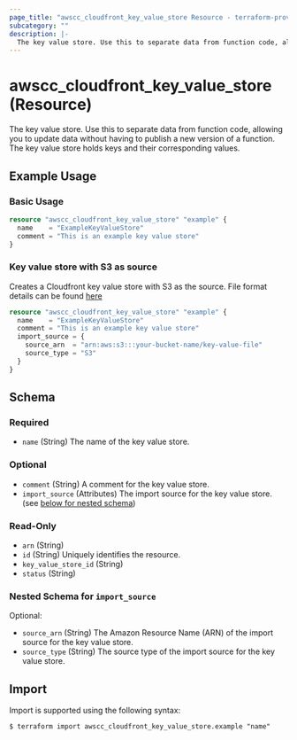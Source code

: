 ```yaml
---
page_title: "awscc_cloudfront_key_value_store Resource - terraform-provider-awscc"
subcategory: ""
description: |-
  The key value store. Use this to separate data from function code, allowing you to update data without having to publish a new version of a function. The key value store holds keys and their corresponding values.
---
```


# awscc_cloudfront_key_value_store (Resource)

The key value store. Use this to separate data from function code, allowing you to update data without having to publish a new version of a function. The key value store holds keys and their corresponding values.

## Example Usage

### Basic Usage

```terraform
resource "awscc_cloudfront_key_value_store" "example" {
  name    = "ExampleKeyValueStore"
  comment = "This is an example key value store"
}
```

### Key value store with S3 as source

Creates a Cloudfront key value store with S3 as the source. File format details can be found [here](https://docs.aws.amazon.com/AmazonCloudFront/latest/DeveloperGuide/kvs-with-functions-create-s3-kvp.html)

```terraform
resource "awscc_cloudfront_key_value_store" "example" {
  name    = "ExampleKeyValueStore"
  comment = "This is an example key value store"
  import_source = {
    source_arn  = "arn:aws:s3:::your-bucket-name/key-value-file"
    source_type = "S3"
  }
}
```

<!-- schema generated by tfplugindocs -->
## Schema

### Required

- `name` (String) The name of the key value store.

### Optional

- `comment` (String) A comment for the key value store.
- `import_source` (Attributes) The import source for the key value store. (see [below for nested schema](#nestedatt--import_source))

### Read-Only

- `arn` (String)
- `id` (String) Uniquely identifies the resource.
- `key_value_store_id` (String)
- `status` (String)

<a id="nestedatt--import_source"></a>
### Nested Schema for `import_source`

Optional:

- `source_arn` (String) The Amazon Resource Name (ARN) of the import source for the key value store.
- `source_type` (String) The source type of the import source for the key value store.

## Import

Import is supported using the following syntax:

```shell
$ terraform import awscc_cloudfront_key_value_store.example "name"
```